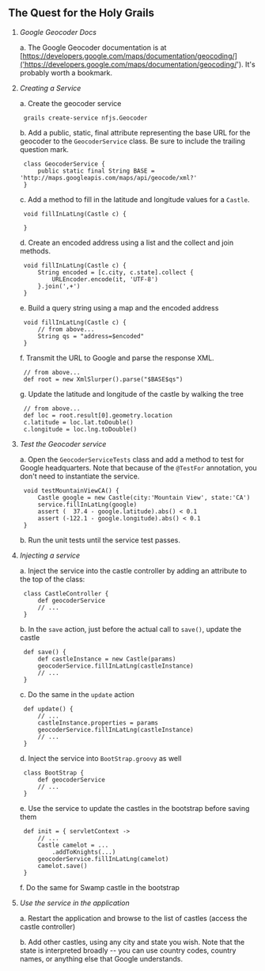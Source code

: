 The Quest for the Holy Grails
-----------------------------

1. *Google Geocoder Docs*

    a. The Google Geocoder documentation is at [https://developers.google.com/maps/documentation/geocoding/]('https://developers.google.com/maps/documentation/geocoding/').
It's probably worth a bookmark.

2. *Creating a Service*

    a. Create the geocoder service

        grails create-service nfjs.Geocoder

    b. Add a public, static, final attribute representing the base URL for the geocoder to the `GeocoderService` class. Be
    sure to include the trailing question mark.

        class GeocoderService {
            public static final String BASE = 'http://maps.googleapis.com/maps/api/geocode/xml?'
        }

    c. Add a method to fill in the latitude and longitude values for a `Castle`.

        void fillInLatLng(Castle c) {

        }

    d. Create an encoded address using a list and the collect and join methods.

        void fillInLatLng(Castle c) {
            String encoded = [c.city, c.state].collect {
                URLEncoder.encode(it, 'UTF-8')
            }.join(',+')
        }

    e. Build a query string using a map and the encoded address

        void fillInLatLng(Castle c) {
            // from above...
            String qs = "address=$encoded"
        }

    f. Transmit the URL to Google and parse the response XML.

        // from above...
        def root = new XmlSlurper().parse("$BASE$qs")

    g. Update the latitude and longitude of the castle by walking the tree

        // from above...
        def loc = root.result[0].geometry.location
        c.latitude = loc.lat.toDouble()
        c.longitude = loc.lng.toDouble()

3. *Test the Geocoder service*

    a. Open the `GeocoderServiceTests` class and add a method to test for Google headquarters. Note that because of the
    `@TestFor` annotation, you don't need to instantiate the service.

        void testMountainViewCA() {
            Castle google = new Castle(city:'Mountain View', state:'CA')
            service.fillInLatLng(google)
            assert (  37.4 - google.latitude).abs() < 0.1
            assert (-122.1 - google.longitude).abs() < 0.1
        }

    b. Run the unit tests until the service test passes.

4. *Injecting a service*

    a. Inject the service into the castle controller by adding an attribute to the top of the class:

        class CastleController {
            def geocoderService
            // ...
        }

    b. In the `save` action, just before the actual call to `save()`, update the castle

        def save() {
            def castleInstance = new Castle(params)
            geocoderService.fillInLatLng(castleInstance)
            // ...
        }

    c. Do the same in the `update` action

        def update() {
            // ...
            castleInstance.properties = params
            geocoderService.fillInLatLng(castleInstance)
            // ...
        }

    d. Inject the service into `BootStrap.groovy` as well

        class BootStrap {
            def geocoderService
            // ...
        }

    e. Use the service to update the castles in the bootstrap before saving them

        def init = { servletContext ->
            // ...
            Castle camelot = ...
                .addToKnights(...)
            geocoderService.fillInLatLng(camelot)
            camelot.save()
        }

    f. Do the same for Swamp castle in the bootstrap

5. *Use the service in the application*

    a. Restart the application and browse to the list of castles (access the castle controller)

    b. Add other castles, using any city and state you wish. Note that the state is interpreted broadly -- you can use country codes,
    country names, or anything else that Google understands.
